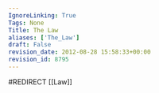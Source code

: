 ```yaml
---
IgnoreLinking: True
Tags: None
Title: The Law
aliases: ['The_Law']
draft: False
revision_date: 2012-08-28 15:58:33+00:00
revision_id: 8795
---
```


#REDIRECT [[Law]]